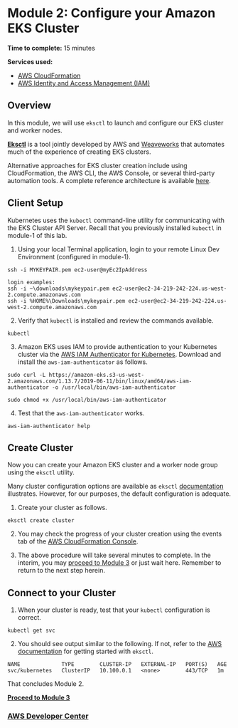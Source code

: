 
# Module 2: Configure your Amazon EKS Cluster 

**Time to complete:** 15 minutes

**Services used:**
* [AWS CloudFormation](https://aws.amazon.com/cloudformation/)
* [AWS Identity and Access Management (IAM)](https://aws.amazon.com/iam/)


## Overview

In this module, we will use `eksctl` to launch and configure our EKS cluster and worker nodes.

**[Eksctl](https://eksctl.io/)** is a tool jointly developed by AWS and [Weaveworks](https://www.weave.works/) that automates much of the experience of creating EKS clusters.

Alternative approaches for EKS cluster creation include using CloudFormation, the AWS CLI, the AWS Console, or several third-party automation tools.  A complete reference architecture is available [here](https://github.com/thestacks-io/eks-cluster).


## Client Setup

Kubernetes uses the `kubectl` command-line utility for communicating with the EKS Cluster API Server.  Recall that you previously installed `kubectl` in module-1 of this lab. 

1. Using your local Terminal application, login to your remote Linux Dev Environment (configured in module-1).

``` shell
ssh -i MYKEYPAIR.pem ec2-user@myEc2IpAddress
```
```
login examples:
ssh -i ~\downloads\mykeypair.pem ec2-user@ec2-34-219-242-224.us-west-2.compute.amazonaws.com
ssh -i %HOME%\Downloads\mykeypair.pem ec2-user@ec2-34-219-242-224.us-west-2.compute.amazonaws.com
```

2. Verify that `kubectl` is installed and review the commands available.

``` shell
kubectl
```

3. Amazon EKS uses IAM to provide authentication to your Kubernetes cluster via the [AWS IAM Authenticator for Kubernetes](https://docs.aws.amazon.com/eks/latest/userguide/install-aws-iam-authenticator.html).  Download and install the `aws-iam-authenticator` as follows.

``` shell
sudo curl -L https://amazon-eks.s3-us-west-2.amazonaws.com/1.13.7/2019-06-11/bin/linux/amd64/aws-iam-authenticator -o /usr/local/bin/aws-iam-authenticator
```
``` shell
sudo chmod +x /usr/local/bin/aws-iam-authenticator
```

4. Test that the `aws-iam-authenticator` works.

``` shell
aws-iam-authenticator help
```


## Create Cluster

Now you can create your Amazon EKS cluster and a worker node group using the `eksctl` utility.

Many cluster configuration options are available as `eksctl` [documentation](https://github.com/weaveworks/eksctl/blob/master/README.md) illustrates.  However, for our purposes, the default configuration is adequate.

1. Create your cluster as follows.

``` shell
eksctl create cluster
```

2. You may check the progress of your cluster creation using the events tab of the [AWS CloudFormation Console](https://console.aws.amazon.com/cloudformation/home).

3. The above procedure will take several minutes to complete. In the interim, you may [proceed to Module 3](/module-3) or just wait here. Remember to return to the next step herein. 


## Connect to your Cluster

1. When your cluster is ready, test that your `kubectl` configuration is correct.

``` shell
kubectl get svc
```

2. You should see output similar to the following. If not, refer to the [AWS documentation](https://docs.aws.amazon.com/eks/latest/userguide/getting-started-eksctl.html) for getting started with `eksctl`.

``` 
NAME             TYPE        CLUSTER-IP   EXTERNAL-IP   PORT(S)   AGE
svc/kubernetes   ClusterIP   10.100.0.1   <none>        443/TCP   1m
```

That concludes Module 2.

**[Proceed to Module 3](../module-3/README.MD)**


### [AWS Developer Center](https://developer.aws)
